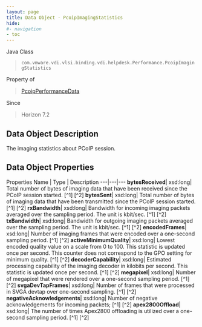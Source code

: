 ```yaml
---
layout: page
title: Data Object - PcoipImagingStatistics
hide:
#- navigation
- toc
---
```






Java Class
> `com.vmware.vdi.vlsi.binding.vdi.helpdesk.Performance.PcoipImagingStatistics`

Property of
> [PcoipPerformanceData](vdi.helpdesk.Performance.PcoipPerformanceData.md#field_detail)

Since
> Horizon 7.2


## Data Object Description

The imaging statistics about PCoIP session.

## Data Object Properties
Properties
Name |  Type |  Description
---|---|---
**bytesReceived**|  xsd:long|  Total number of bytes of imaging data that have been received since the PCoIP session started. [^1] [^2]
**bytesSent**|  xsd:long|  Total number of bytes of imaging data that have been transmitted since the PCoIP session started. [^1] [^2]
**rxBandwidth**|  xsd:long|  Bandwidth for incoming imaging packets averaged over the sampling period. The unit is kbit/sec. [^1] [^2]
**txBandwidth**|  xsd:long|  Bandwidth for outgoing imaging packets averaged over the sampling period. The unit is kbit/sec. [^1] [^2]
**encodedFrames**|  xsd:long|  Number of imaging frames that were encoded over a one-second sampling period. [^1] [^2]
**activeMinimumQuality**|  xsd:long|  Lowest encoded quality value on a scale from 0 to 100. This statistic is updated once per second. This counter does not correspond to the GPO setting for minimum quality. [^1] [^2]
**decoderCapability**|  xsd:long|  Estimated processing capability of the imaging decoder in kilobits per second. This statistic is updated once per second. [^1] [^2]
**megapixel**|  xsd:long|  Number of megapixel that were rendered over a one-second sampling period. [^1] [^2]
**svgaDevTapFrames**|  xsd:long|  Number of frames that were processed in SVGA devtap over one-second sampling. [^1] [^2]
**negativeAcknowledgements**|  xsd:long|  Number of negative acknowledgements for incoming packets; [^1] [^2]
**apex2800Offload**|  xsd:long|  The number of times Apex2800 offloading is utilized over a one-second sampling period. [^1] [^2]


 
